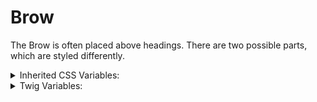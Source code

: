 # Brow

The Brow is often placed above headings. There are two possible parts, which are styled differently.

<details>
  <summary>Inherited CSS Variables:</summary>
  - `--accent-color` brow part one.
</details>

<details>
  <summary>Twig Variables:</summary>
  ```
  variant: "default",
  part_one: "Brow Example",
  ```
</details>
